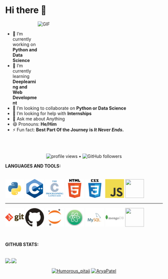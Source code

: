 # Hi there 👋
<a target="_blank" rel="noopener noreferrer" href="https://camo.githubusercontent.com/86a3b6db470f1a0429f7355c08d1edabf3d2c804/68747470733a2f2f6d69726f2e6d656469756d2e636f6d2f6d61782f313336302f312a495247486d69477361313673746564517649615a66772e676966"><img align="right" height="250" width="400" alt="GIF" src="https://camo.githubusercontent.com/86a3b6db470f1a0429f7355c08d1edabf3d2c804/68747470733a2f2f6d69726f2e6d656469756d2e636f6d2f6d61782f313336302f312a495247486d69477361313673746564517649615a66772e676966" data-canonical-src="https://miro.medium.com/max/1360/1*IRGHmiGsa16stedQvIaZfw.gif" style="max-width:100%; "></a>
<br/>

- 🔭 I’m currently working on **Python and Data Science**
- 🌱 I’m currently learning **Deeplearning and Web Development**
- 👯 I’m looking to collaborate on **Python or Data Science**
- 🤔 I’m looking for help with **Internships**
- 💬 Ask me about Anything
- 😄 Pronouns: **He/Him**
- ⚡ Fun fact: **Best Part Of the Journey is *It Never Ends*.**

<br/>
<br/>

<p align="center">
  <img src="https://gpvc.arturio.dev/AryaPatel1111" alt="profile views"> •  
  <img alt="GitHub followers" src="https://img.shields.io/github/followers/AryaPatel1111?label=AryaPatel1111&style=social">
</p>

**LANGUAGES AND TOOLS:**  
<br/>
<br/>
<code><img height="60" width="60" src="https://raw.githubusercontent.com/github/explore/80688e429a7d4ef2fca1e82350fe8e3517d3494d/topics/python/python.png"></code>
<code><img height="60" width="60" src="https://raw.githubusercontent.com/github/explore/80688e429a7d4ef2fca1e82350fe8e3517d3494d/topics/cpp/cpp.png"></code>
<code><img height="60" width="60" src="https://raw.githubusercontent.com/github/explore/80688e429a7d4ef2fca1e82350fe8e3517d3494d/topics/c/c.png"></code>
<code><img height="60" width="60" src="https://raw.githubusercontent.com/github/explore/80688e429a7d4ef2fca1e82350fe8e3517d3494d/topics/html/html.png"></code>
<code><img height="60" width="60" src="https://raw.githubusercontent.com/github/explore/80688e429a7d4ef2fca1e82350fe8e3517d3494d/topics/css/css.png"></code>
<code><img height="60" width="60" src="https://raw.githubusercontent.com/github/explore/80688e429a7d4ef2fca1e82350fe8e3517d3494d/topics/javascript/javascript.png"></code>
<code><img height="60" width="60" src="https://camo.githubusercontent.com/9db55f3871125e905941bfcf67567885e247589d/68747470733a2f2f64657669636f6e732e6769746875622e696f2f64657669636f6e2f64657669636f6e2e6769742f69636f6e732f6c696e75782f6c696e75782d6f726967696e616c2e737667"></code>
***
<code><img height="60" width="60" src="https://raw.githubusercontent.com/github/explore/80688e429a7d4ef2fca1e82350fe8e3517d3494d/topics/git/git.png"></code>
<code><img height="60" width="60" src="https://raw.githubusercontent.com/github/explore/80688e429a7d4ef2fca1e82350fe8e3517d3494d/topics/github-api/github-api.png"></code>
<code><img height="60" width="60" src="https://raw.githubusercontent.com/github/explore/80688e429a7d4ef2fca1e82350fe8e3517d3494d/topics/jupyter-notebook/jupyter-notebook.png"></code>
<code><img height="60" width="60" src="https://raw.githubusercontent.com/github/explore/80688e429a7d4ef2fca1e82350fe8e3517d3494d/topics/atom/atom.png"></code>
<code><img height="60" width="60" src="https://raw.githubusercontent.com/github/explore/80688e429a7d4ef2fca1e82350fe8e3517d3494d/topics/mysql/mysql.png"></code>
<code><img height="60" width="60" src="https://raw.githubusercontent.com/github/explore/80688e429a7d4ef2fca1e82350fe8e3517d3494d/topics/mongodb/mongodb.png"></code>
<code><img height="60" width="60" src="https://camo.githubusercontent.com/8a3b291f03f6a44f1231bc094833809eaf59fc68/68747470733a2f2f64657669636f6e732e6769746875622e696f2f64657669636f6e2f64657669636f6e2e6769742f69636f6e732f616d617a6f6e77656273657276696365732f616d617a6f6e77656273657276696365732d6f726967696e616c2d776f72646d61726b2e737667"></code>


<br/>

**GITHUB STATS:**  
<br/>
<br/>
<a href="https://github.com/AryaPatel1111">
  <img align="center" src="https://github-readme-stats.vercel.app/api?username=AryaPatel1111&show_icons=true&hide_border=false&title_color=ffffff&amp&icon_color=bb2acf&amp&text_color=daf7dc&amp&bg_color=191919"/>
</a>
<a href="https://github.com/AryaPatel1111">
  <img align="center" height="195px" src="https://github-readme-stats.vercel.app/api/top-langs/?username=AryaPatel1111&theme=dark&hide_langs_below=0" />
</a>

<p align="center">
<a href="https://twitter.com/Humorous_pitaji?s=09" target="blank"><img align="center" src="https://cdn.jsdelivr.net/npm/simple-icons@3.0.1/icons/twitter.svg" alt="Humorous_pitaji" height="30" width="30" /></a>
<a href="https://linkedin.com/in/arya-patel-1111cm" target="blank"><img align="center" src="https://cdn.jsdelivr.net/npm/simple-icons@3.0.1/icons/linkedin.svg" alt="AryaPatel" height="30" width="30" /></a>
</p>
